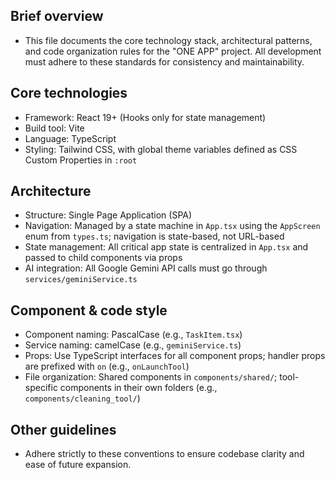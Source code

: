 ## Brief overview
- This file documents the core technology stack, architectural patterns, and code organization rules for the "ONE APP" project. All development must adhere to these standards for consistency and maintainability.

## Core technologies
- Framework: React 19+ (Hooks only for state management)
- Build tool: Vite
- Language: TypeScript
- Styling: Tailwind CSS, with global theme variables defined as CSS Custom Properties in `:root`

## Architecture
- Structure: Single Page Application (SPA)
- Navigation: Managed by a state machine in `App.tsx` using the `AppScreen` enum from `types.ts`; navigation is state-based, not URL-based
- State management: All critical app state is centralized in `App.tsx` and passed to child components via props
- AI integration: All Google Gemini API calls must go through `services/geminiService.ts`

## Component & code style
- Component naming: PascalCase (e.g., `TaskItem.tsx`)
- Service naming: camelCase (e.g., `geminiService.ts`)
- Props: Use TypeScript interfaces for all component props; handler props are prefixed with `on` (e.g., `onLaunchTool`)
- File organization: Shared components in `components/shared/`; tool-specific components in their own folders (e.g., `components/cleaning_tool/`)

## Other guidelines
- Adhere strictly to these conventions to ensure codebase clarity and ease of future expansion.
